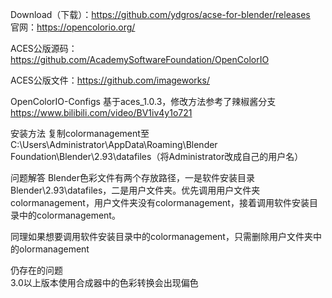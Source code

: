 Download（下载）：https://github.com/ydgros/acse-for-blender/releases   
官网：https://opencolorio.org/  

ACES公版源码：https://github.com/AcademySoftwareFoundation/OpenColorIO  

ACES公版文件：https://github.com/imageworks/  

OpenColorIO-Configs
基于aces_1.0.3，修改方法参考了辣椒酱分支 https://www.bilibili.com/video/BV1iv4y1o721

安装方法
复制colormanagement至C:\Users\Administrator\AppData\Roaming\Blender Foundation\Blender\2.93\datafiles（将Administrator改成自己的用户名）

问题解答
Blender色彩文件有两个存放路径，一是软件安装目录Blender\2.93\datafiles，二是用户文件夹。优先调用用户文件夹colormanagement，用户文件夹没有colormanagement，接着调用软件安装目录中的colormanagement。

同理如果想要调用软件安装目录中的colormanagement，只需删除用户文件夹中的olormanagement

仍存在的问题  
3.0以上版本使用合成器中的色彩转换会出现偏色
